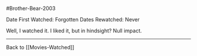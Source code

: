 #Brother-Bear-2003

Date First Watched:  Forgotten
Dates Rewatched:  Never

Well, I watched it.  I liked it, but in hindsight?  Null impact.

---
Back to [[Movies-Watched]]